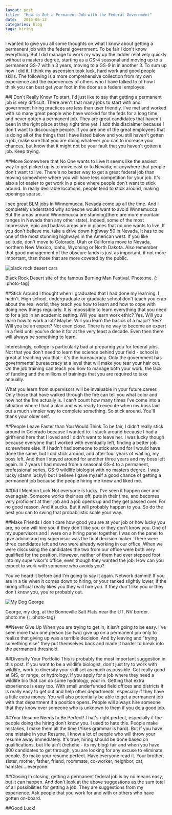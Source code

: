 ```yaml
---
layout: post
title:  "How to Get a Permanent Job with the Federal Government"
date:   2015-06-12
categories: blog 
tags: hiring 
---
```


I wanted to give you all some thoughts on what I know about getting a permanent job with the federal government.  To be fair I don't know everything. But I did manage to work my way up the ladder relatively quickly without a masters degree, starting as a GS-4 seasonal and moving up to a permanent GS-7 within 3 years, moving to a GS-9 in in another 3.  To sum up how I did it, I think my ascension took luck, hard work and good people skills.  The following is a more comprehensive collection from my own experience and the experiences of others who I have talked to of how I think you can best get your foot in the door as a federal employee.  

##I Don't Really Know
To start, I'd just like to say that getting a permanent job is very difficult.  There aren't that many jobs to start with and government hiring practices are less than user friendly.  I've met and worked with so many great people who have worked for the feds for a long time, and never gotten a permanent job. They are great candidates that haven't been in the right place at they right time yet.  I add this disclaimer because I don't want to discourage people.  If you are one of the great employees that is doing all of the things that I have listed below and you still haven't gotten a job, make sure that you are doing whatever you can to increase your chances, but know that it might not be your fault that you haven't gotten a job.  Keep trying. 

##Move Somewhere that No One wants to Live
It seems like the easiest way to get picked up is to move east or to Nevada; or anywhere that people don't want to live. There's no better way to get a great federal job than moving somewhere where you will have less competition for your job. It's also a lot easier to get work in a place where people don't want to stick around.  In really desirable locations, people tend to stick around, making openings sparse. 

I see great BLM jobs in Winnemucca, Nevada come up all the time.  And I completely understand why someone would want to avoid Winnemucca. But the areas around Winnemucca are stunning(there are more mountain ranges in Nevada than any other state).  Indeed, some of the most impressive, epic and badass areas are in places that no one wants to live.  If you don't believe me, take a drive down highway 50 in Nevada.  It has to be one of the most stunning highways in the American west. If you like solitude, don't move to Colorado, Utah or California move to Nevada, northern New Mexico, Idaho, Wyoming or North Dakota. Also remember that good management of the obscure lands is just as important, if not more important, than those that are more coveted by the public.

<div>
<img 
        sizes="100vw"
        alt="black rock desert cars"
        src="{{"images/post-images/permenant_job/blackrock_pano_large.jpg" | prepend:site.baseurl}}"
        srcset="{{"images/post-images/permenant_job/blackrock_pano_large.jpg" | prepend:site.baseurl}} 1500w, {{"images/post-images/permenant_job/blackrock_pano_medium.jpg" | prepend:site.baseurl}} 1000w, {{"images/post-images/permenant_job/blackrock_pano_small.jpg" | prepend:site.baseurl}} 700w, {{"images/post-images/permenant_job/blackrock_pano_xsmall.jpg" | prepend:site.baseurl}} 500w" >
</div>

Black Rock Desert site of the famous Burning Man Festival. Photo:me.
{: .photo-tag}

##Stick Around
I thought when I graduated that I had done my learning.  I hadn't. High school, undergraduate  or graduate school don't teach you crap about the real world, they teach you how to learn and how to cope with doing new things regularly.  It is impossible to learn everything that you need to for a job in an academic setting.  Will you learn work ethic? Yes. Will you learn how to work a lot? Maybe. Will you learn the basics of a major? Yes? Will you be an expert? Not even close.  There is no way to become an expert in a field until you've done it for at the very least a decade.  Even then there will always be something to learn.  

Interestingly, college is particularly bad at preparing you for federal jobs.  Not that you don't need to learn the science behind your field - school is great at teaching you that - it's the bureaucracy.  Only the government has governmental bureaucracy at a level that will make you tear your hair out.  On the job training can teach you how to manage both your work, the lack of funding and the millions of trainings that you are required to take annually. 

What you learn from supervisors will be invaluable in your future career.  Only those that have walked through the fire can tell you what color and how hot the fire actually is.  I can't count how many times I've come into a situation where I had a plan and was ready to execute when my boss laid out a much simpler way to complete something. So stick around. You'll thank your older self. 

##People Leave Faster than You Would Think
To be fair, I didn't really stick around in Colorado because I wanted to.  I stuck around because I had a girlfriend here that I loved and I didn't want to leave her.  I was lucky though because everyone that I worked with eventually left, finding a better job somewhere else.  If I hadn't had someone to stick around for I would have done the same, but I did stick around, and after four years of waiting,  my boss left. And then I stayed around for another three years and my boss left again.   In 7 years I had moved from a seasonal GS-4 to a permanent, professional series, GS-9 wildlife biologist with no masters degree. I was lucky (damn lucky!) but I believe I gave myself a good chance of getting a permanent job because the people hiring me knew and liked me.   

##Did I Mention Luck
Not everyone is lucky.  I've seen it happen over and over again.  Someone works their ass off, puts in their time, and becomes very proficient at their job and a job opens up and they get passed over. For no good reason. And it sucks. But it will probably happen to you. So do the best you can to swing that probabilistic scale your way. 

##Make Friends
I don't care how good you are at your job or how lucky you are, no one will hire you if they don't like you or they don't know you. One of my supervisors and I were on a hiring panel together. I was on the panel to give advice and my supervisor was the final decision maker.  There were three candidates left and two were already working in our office.  When we were discussing the candidates the two from our office were both very qualified for the position.  However, neither of them had ever stepped foot into my supervisor's office, even though they wanted the job. How can you expect to work with someone who avoids you?  

You've heard it before and I'm going to say it again.  Network dammit!  If you are in a tie when it comes down to hiring, or your ranked slightly lower,  if the hiring official really likes you they will hire you. If they don't like you or they don't know you, you're probably out. 

<div>
<img 
        sizes="100vw"
        alt="My Dog George"
        src="{{"images/post-images/permenant_job/g_salt_flats_large.jpg" | prepend:site.baseurl}}"
        srcset="{{"images/post-images/permenant_job/g_salt_flats_large.jpg" | prepend:site.baseurl}} 1500w, {{"images/post-images/permenant_job/g_salt_flats_medium.jpg" | prepend:site.baseurl}} 1000w, {{"images/post-images/permenant_job/g_salt_flats_small.jpg" | prepend:site.baseurl}} 700w, {{"images/post-images/permenant_job/g_salt_flats_xsmall.jpg" | prepend:site.baseurl}} 500w" >
</div>

George, my dog, at the Bonneville Salt Flats near the UT, NV border. photo:me
{: .photo-tag}

##Never Give Up
When you are trying to get in, it isn't going to be easy.  I've seen more than one person (so two) give up on a permanent job only to realize that giving up was a terrible decision. And by leaving and "trying something else" they put themselves back and made it harder to break into the permanent threshold. 

##Diversify Your Portfolio
This is probably the most important suggestion in this post.  If you want to be a wildlife biologist, don't just try to work with wildlife, work to diversify your skill set as much as possible.  Get really good at GIS, or range, or hydrology.  If you apply for a job where they need a wildlife bio that can do some hydrology, your in.  Getting that extra experience is easy too. With small underfunded field offices and districts it is really easy to get out and help other departments, especially if they have a little extra money. You will also potentially be able to get a permanent job with that department if a position opens. People will always hire someone that they know over someone who is unknown to them if you do a good job. 

##Your Resume Needs to Be Perfect!
That's right perfect, especially if the people doing the hiring don't know you.  I used to hate this.  People make mistakes, I make them all the time (Yikes grammar is hard). But if you have one mistake in your Resume, I know a lot of people who will throw your resume away immediately.  It's true, hiring should be done based on qualifications, but life ain't (hehehe - its my blog) fair and when you have 800 candidates to get through, you are looking for any excuse to eliminate people. So make your resume perfect. Have everyone read it.  Your brother, sister, mother, father, friend, roommate, co-worker, neighbor, cat, hamster....everyone. 

##Closing
In closing, getting a permanent federal job is by no means easy, but it can happen. And don't look at the above suggestions as the sum total of all possibilities for getting a job.  They are suggestions from my experience.  Ask people that you work for and with or others who have gotten on-board.  

##Good Luck!








